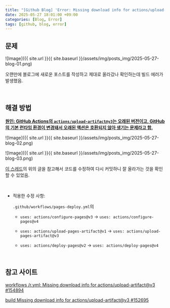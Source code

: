 ```yaml
---
title: "[Github Blog] 'Error: Missing download info for actions/upload-artifact@v3.' (해결)"
date: 2025-05-27 18:01:00 +09:00
categories: [Blog, Error]
tags: [github, blog, error]
---
```


## **문제**

![Image]({{ site.url }}{{ site.baseurl }}/assets/img/posts_img/2025-05-27-blog-01.png)

오랜만에 블로그에 새로운 포스트를 작성하고 제대로 올라갔나 확인하는데 빌드 에러가 발생했음.

<br>

## **해결 방법**

**<U>원인: GitHub Actions의 `actions/upload-artifact@v3`는 오래된 버전이고, GitHub의 기본 런타임 환경이 변경돼서 오래된 액션은 호환되지 않아 생기는 문제라고 함.</U>**

![Image]({{ site.url }}{{ site.baseurl }}/assets/img/posts_img/2025-05-27-blog-02.png)

![Image]({{ site.url }}{{ site.baseurl }}/assets/img/posts_img/2025-05-27-blog-03.png)

[이 스레드](https://github.com/orgs/community/discussions/152695)의 위의 글을 참고해서 코드를 수정하여 다시 커밋하니 잘 올라가는 것을 확인할 수 있었음.

<br>

- 적용한 수정 사항:

  `.github/workflows/pages-deploy.yml`의

  - `uses: actions/configure-pages@v3` -> `uses: actions/configure-pages@v4`

  - `uses: actions/upload-pages-artifact@v1` -> `uses: actions/upload-pages-artifact@v3`

  - `uses: actions/deploy-pages@v2` -> `uses: actions/deploy-pages@v4`

<br>

## **참고 사이트**

<a href="https://github.com/orgs/community/discussions/154894">workflows /r.yml: Missing download info for actions/upload-artifact@v3 #154894</a>

<a href="https://github.com/orgs/community/discussions/152695">build Missing download info for actions/upload-artifact@v3 #152695</a>
